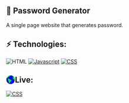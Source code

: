 ## 📝 Password Generator
A single page website that generates password.

 ## ⚡ Technologies:
<a><img alt="HTML" src="https://img.shields.io/badge/HTML%20-%23E34F26.svg?logo=html5&logoColor=white"></a>
<a href="#"><img alt="Javascript" src="https://img.shields.io/badge/Javascript%20-FFFFFF.svg?logo=javascript&logoColor=yellow"></a>
<a href="#"><img alt="CSS" src="https://img.shields.io/badge/CSS%20-1A3DEE.svg?logo=css&logoColor=blue"></a>

 ## <img src="https://github.com/aarafat27/aarafat27/blob/main/Assets/Earth.gif" width="24px" align="left"> Live:
 <a href="https://aarafat27.github.io/Password-Generator/"><img alt="CSS" src="https://img.shields.io/badge/Password%20Generator%20-41BCF1.svg?logo=git&logoColor=blue"></a>


